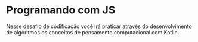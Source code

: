# Programando com JS

Nesse desafio de códificação você irá praticar através do desenvolvimento de algoritmos os conceitos de pensamento computacional com Kotlin.